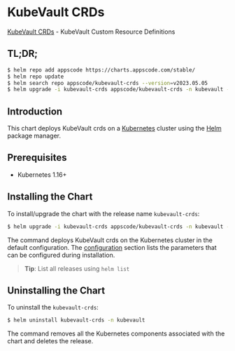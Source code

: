 # KubeVault CRDs

[KubeVault CRDs](https://github.com/kubevault) - KubeVault Custom Resource Definitions

## TL;DR;

```bash
$ helm repo add appscode https://charts.appscode.com/stable/
$ helm repo update
$ helm search repo appscode/kubevault-crds --version=v2023.05.05
$ helm upgrade -i kubevault-crds appscode/kubevault-crds -n kubevault --create-namespace --version=v2023.05.05
```

## Introduction

This chart deploys KubeVault crds on a [Kubernetes](http://kubernetes.io) cluster using the [Helm](https://helm.sh) package manager.

## Prerequisites

- Kubernetes 1.16+

## Installing the Chart

To install/upgrade the chart with the release name `kubevault-crds`:

```bash
$ helm upgrade -i kubevault-crds appscode/kubevault-crds -n kubevault --create-namespace --version=v2023.05.05
```

The command deploys KubeVault crds on the Kubernetes cluster in the default configuration. The [configuration](#configuration) section lists the parameters that can be configured during installation.

> **Tip**: List all releases using `helm list`

## Uninstalling the Chart

To uninstall the `kubevault-crds`:

```bash
$ helm uninstall kubevault-crds -n kubevault
```

The command removes all the Kubernetes components associated with the chart and deletes the release.


